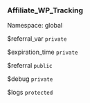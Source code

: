 ### Affiliate_WP_Tracking

Namespace: global


$referral_var
`private` 


$expiration_time
`private` 


$referral
`public` 


$debug
`private` 


$logs
`protected` 

